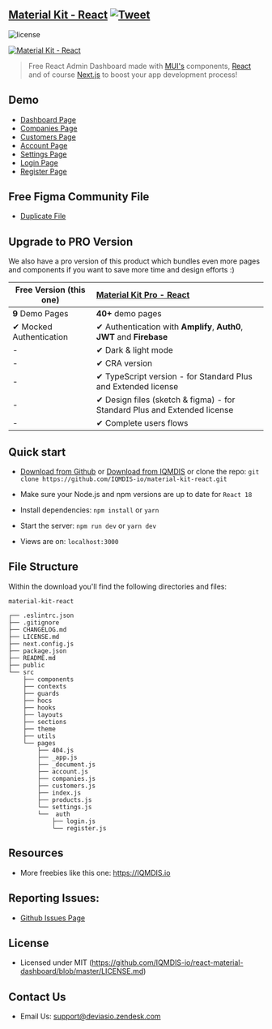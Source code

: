 ## [Material Kit - React](https://material-kit-react.IQMDIS.io/) [![Tweet](https://img.shields.io/twitter/url/http/shields.io.svg?style=social&logo=twitter)](https://twitter.com/intent/tweet?text=%F0%9F%9A%A8Devias%20Freebie%20Alert%20-%20An%20awesome%20ready-to-use%20register%20page%20made%20with%20%23material%20%23react%0D%0Ahttps%3A%2F%2Fdevias.io%20%23createreactapp%20%23devias%20%23material%20%23freebie%20%40devias-io)

![license](https://img.shields.io/badge/license-MIT-blue.svg)

[![Material Kit - React](https://github.com/IQMDIS-io/material-kit-react/blob/main/public/assets/thumbnail.png)](https://material-kit-react.IQMDIS.io/)

> Free React Admin Dashboard made with [MUI's](https://mui.com/?ref=IQMDIS-io)
> components, [React](https://reactjs.org/?ref=IQMDIS-io) and of
> course [Next.js](https://github.com/vercel/next.js/?ref=IQMDIS-io) to boost your app development
> process!

## Demo

- [Dashboard Page](https://material-kit-react.IQMDIS.io)
- [Companies Page](https://material-kit-react.IQMDIS.io/companies)
- [Customers Page](https://material-kit-react.IQMDIS.io/customers)
- [Account Page](https://material-kit-react.IQMDIS.io/account)
- [Settings Page](https://material-kit-react.IQMDIS.io/settings)
- [Login Page](https://material-kit-react.IQMDIS.io/auth/login)
- [Register Page](https://material-kit-react.IQMDIS.io/auth/register)

## Free Figma Community File

- [Duplicate File](https://www.figma.com/file/b3L1Np4RYiicZAOMopHNkm/IQMDIS-Dashboard-Design-Library-Kit)

## Upgrade to PRO Version

We also have a pro version of this product which bundles even more pages and components if you want
to save more time and design efforts :)

| Free Version (this one) | [Material Kit Pro - React](https://mui.com/store/items/IQMDIS-kit-pro/)  |
|-------------------------|:-------------------------------------------------------------------------|
| **9** Demo Pages        | **40+** demo pages                                                       
| ✔ Mocked Authentication | ✔ Authentication with **Amplify**, **Auth0**, **JWT** and **Firebase**   
| -                       | ✔ Dark & light mode                                                      
| -                       | ✔ CRA version                                                            
| -                       | ✔ TypeScript version - for Standard Plus and Extended license            
| -                       | ✔ Design files (sketch & figma) - for Standard Plus and Extended license 
| -                       | ✔ Complete users flows                                                   

## Quick start

- [Download from Github](https://github.com/IQMDIS-io/material-kit-react/archive/master.zip)
  or [Download from IQMDIS](https://IQMDIS.io/products/material-kit-react) or clone the
  repo: `git clone https://github.com/IQMDIS-io/material-kit-react.git`

- Make sure your Node.js and npm versions are up to date for `React 18`

- Install dependencies: `npm install` or `yarn`

- Start the server: `npm run dev` or `yarn dev`

- Views are on: `localhost:3000`

## File Structure

Within the download you'll find the following directories and files:

```
material-kit-react

┌── .eslintrc.json
├── .gitignore
├── CHANGELOG.md
├── LICENSE.md
├── next.config.js
├── package.json
├── README.md
├── public
└── src
	├── components
	├── contexts
	├── guards
	├── hocs
	├── hooks
	├── layouts
	├── sections
	├── theme
	├── utils
	└── pages
		├── 404.js
		├── _app.js
		├── _document.js
		├── account.js
		├── companies.js
		├── customers.js
		├── index.js
		├── products.js
		└── settings.js
		└──  auth
			├── login.js
			└── register.js
```

## Resources

- More freebies like this one: <https://IQMDIS.io>

## Reporting Issues:

- [Github Issues Page](https://github.com/IQMDIS-io/react-material-dashboard/issues?ref=IQMDIS-io)

## License

- Licensed under MIT (https://github.com/IQMDIS-io/react-material-dashboard/blob/master/LICENSE.md)

## Contact Us

- Email Us: support@deviasio.zendesk.com
